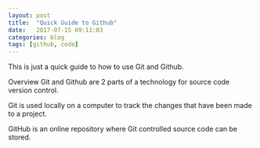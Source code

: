 ```yaml
---
layout: post
title:  "Quick Guide to Github"
date:   2017-07-15 09:11:03
categories: blog
tags: [github, code]
---
```

This is just a quick guide to how to use Git and Github.

Overview
Git and Github are 2 parts of a technology for source code version control.

Git is used locally on a computer to track the changes that have been made to a
project.

GitHub is an online repository where Git controlled source code can be stored.

